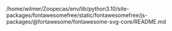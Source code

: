 /home/wilmer/Zoopecas/env/lib/python3.10/site-packages/fontawesomefree/static/fontawesomefree/js-packages/@fortawesome/fontawesome-svg-core/README.md